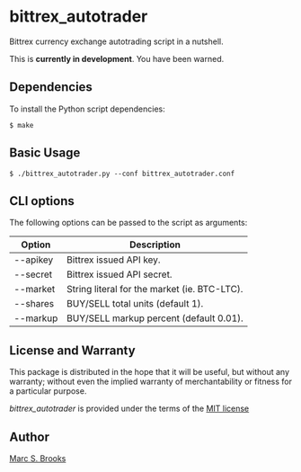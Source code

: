 # bittrex_autotrader

Bittrex currency exchange autotrading script in a nutshell.

This is **currently in development**. You have been warned.

## Dependencies

To install the Python script dependencies:

    $ make

## Basic Usage

    $ ./bittrex_autotrader.py --conf bittrex_autotrader.conf

## CLI options

The following options can be passed to the script as arguments:

| Option   | Description                                  |
| ---------| -------------------------------------------- |
| --apikey | Bittrex issued API key.                      |
| --secret | Bittrex issued API secret.                   |
| --market | String literal for the market (ie. BTC-LTC). |
| --shares | BUY/SELL total units (default 1).            |
| --markup | BUY/SELL markup percent (default 0.01).      |

## License and Warranty

This package is distributed in the hope that it will be useful, but without any warranty; without even the implied warranty of merchantability or fitness for a particular purpose.

_bittrex_autotrader_ is provided under the terms of the [MIT license](http://www.opensource.org/licenses/mit-license.php)

## Author

[Marc S. Brooks](https://github.com/nuxy)
